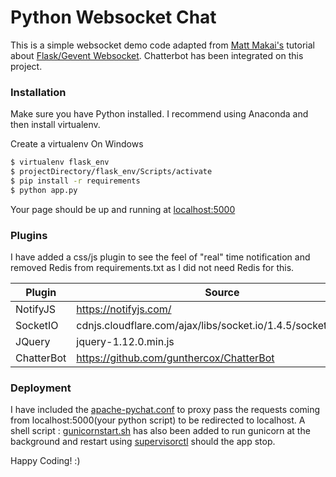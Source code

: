 # Python Websocket Chat

This is a simple websocket demo code adapted from [Matt Makai's](https://github.com/mattmakai) tutorial about [Flask/Gevent Websocket](https://github.com/mattmakai/python-websockets-example). Chatterbot has been integrated on this project.


### Installation

Make sure you have Python installed. I recommend using Anaconda and then install virtualenv.

Create a virtualenv
On Windows
```sh
$ virtualenv flask_env
$ projectDirectory/flask_env/Scripts/activate
$ pip install -r requirements
$ python app.py
```
Your page should be up and running at [localhost:5000](http://localhost:5000)

### Plugins

I have added a css/js plugin to see the feel of "real" time notification and removed Redis from requirements.txt as I did not need Redis for this.

| Plugin | Source |
| ------ | ------ |
| NotifyJS | https://notifyjs.com/|
| SocketIO | cdnjs.cloudflare.com/ajax/libs/socket.io/1.4.5/socket.io.min.js |
| JQuery | jquery-1.12.0.min.js |
| ChatterBot | https://github.com/gunthercox/ChatterBot |

### Deployment

I have included the [apache-pychat.conf](https://github.com/karenirenecano/websocket-python/blob/master/apache-pychat.conf) to proxy pass the requests coming from localhost:5000(your python script) to be redirected to localhost. A shell script : [gunicornstart.sh](https://github.com/karenirenecano/websocket-python/blob/master/gunicornstart.sh) has also been added to run gunicorn at the background and restart using [supervisorctl](https://github.com/karenirenecano/websocket-python/blob/gunicornDeployment/supervisor.conf) should the app stop.

Happy Coding! :)
